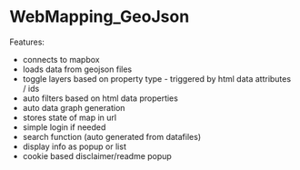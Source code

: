 # WebMapping_GeoJson

Features: 
 - connects to mapbox
 - loads data from geojson files
 - toggle layers based on property type - triggered by html data attributes / ids
 - auto filters based on html data properties
 - auto data graph generation
 - stores state of map in url
 - simple login if needed
 - search function (auto generated from datafiles)
 - display info as popup or list
 - cookie based disclaimer/readme popup
